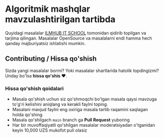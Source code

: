 # Algoritmik mashqlar mavzulashtirilgan tartibda

Quyidagi masalalar [ILMHUB IT SCHOOL](https://ilmhub.uz) tomonidan qidirib topilgan va tarjima qilingan. Masalalar OpenSource va masalalarni endi hamma hech qanday majburiyatsiz ishlatishi mumkin.

## Contributing / Hissa qo'shish

Sizda yangi masalalar bormi? Yoki masalalar shartlarida hatolik topdingizmi? Unday bo'lsa **hissa qo'shis :heart:**.

### Hissa qo'shish qoidalari

- Masala qo'shish uchun siz qo'shmoqchi bo'lgan masala qaysi mavzuga to'g'ri kelishini aniqlang va kerakli faylni toping.
- Masalani mavjud faylni eng oxiriga masala tartib raqamini saqlagan holda qo'shing
- Masala qo'shilgach `main` branch ga **Pull Request** yuboring
- Har bir muvoffaqiyatli qo'shilgan masalalar moderatsiyadan o'tganidan keyin 10,000 UZS mukofot puli olasiz
